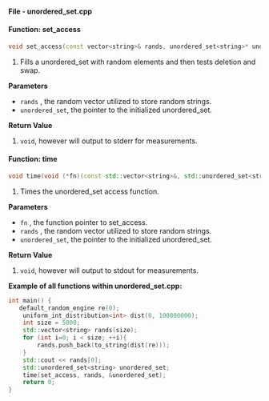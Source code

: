 #### File - unordered_set.cpp


#### Function: set_access

```cpp
void set_access(const vector<string>& rands, unordered_set<string>* unordered_set){
```

1) Fills a unordered_set with random elements and then tests deletion and swap.

**Parameters**
- `rands` , the random vector utilized to store random strings.
- `unordered_set`, the pointer to the initialized unordered_set.

**Return Value**

1) `void`, however will output to stderr for measurements.

#### Function: time

```cpp
void time(void (*fn)(const std::vector<string>&, std::unordered_set<string>*), const std::vector<string>& rands, std::unordered_set<string>* unordered_set)
```

1) Times the unordered_set access function.

**Parameters**
- `fn` , the function pointer to set_access.
- `rands` , the random vector utilized to store random strings.
- `unordered_set`, the pointer to the initialized unordered_set.

**Return Value**

1) `void`, however will output to stdout for measurements.

**Example of all functions within unordered_set.cpp:**
```cpp
int main() {
   default_random_engine re(0); 
    uniform_int_distribution<int> dist(0, 100000000);
    int size = 5000;
    std::vector<string> rands(size);
    for (int i=0; i < size; ++i){
        rands.push_back(to_string(dist(re)));
    }
    std::cout << rands[0];
    std::unordered_set<string> unordered_set;
    time(set_access, rands, &unordered_set);
    return 0;
}
```
